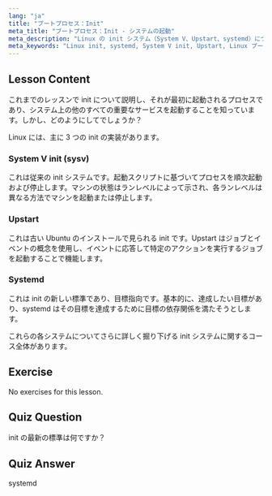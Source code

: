 ```yaml
---
lang: "ja"
title: "ブートプロセス：Init"
meta_title: "ブートプロセス：Init - システムの起動"
meta_description: "Linux の init システム（System V、Upstart、systemd）について学びます。ブートプロセスにおけるそれらの役割と、サービスを管理する方法を理解します。Linux の学習を始めましょう！"
meta_keywords: "Linux init, systemd, System V init, Upstart, Linux ブートプロセス，Linux チュートリアル，初心者向け Linux, Linux ガイド"
---
```


## Lesson Content

これまでのレッスンで init について説明し、それが最初に起動されるプロセスであり、システム上の他のすべての重要なサービスを起動することを知っています。しかし、どのようにしてでしょうか？

Linux には、主に 3 つの init の実装があります。

### System V init (sysv)

これは従来の init システムです。起動スクリプトに基づいてプロセスを順次起動および停止します。マシンの状態はランレベルによって示され、各ランレベルは異なる方法でマシンを起動または停止します。

### Upstart

これは古い Ubuntu のインストールで見られる init です。Upstart はジョブとイベントの概念を使用し、イベントに応答して特定のアクションを実行するジョブを起動することで機能します。

### Systemd

これは init の新しい標準であり、目標指向です。基本的に、達成したい目標があり、systemd はその目標を達成するために目標の依存関係を満たそうとします。

これらの各システムについてさらに詳しく掘り下げる init システムに関するコース全体があります。

## Exercise

No exercises for this lesson.

## Quiz Question

init の最新の標準は何ですか？

## Quiz Answer

systemd

